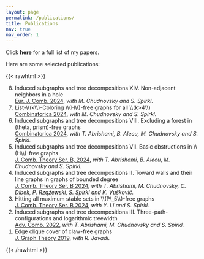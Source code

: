 ```yaml
---
layout: page
permalink: /publications/
title: Publications
nav: true
nav_order: 1
---
```


Click **<a href="{{ 'Publications.pdf' | prepend: 'assets/pdf/' | relative_url}}" target="_blank" rel="noopener noreferrer">here</a>** for a full list of my papers.

Here are some selected publications:

{{< rawhtml >}}
<ol reversed>
 
  <li> Induced subgraphs and tree decompositions XIV. Non-adjacent neighbors in a hole <br/>
  <a href='https://www.sciencedirect.com/science/article/pii/S0195669824001598'>Eur. J. Comb. 2024</a>, <i> with M. Chudnovsky and S. Spirkl.</i></li>
    
  <li> List-\\(k\\)-Coloring \\(H\\)-free graphs for all \\(k>4\\)<br/>
  <a href='https://link.springer.com/article/10.1007/s00493-024-00106-2'>Combinatorica 2024</a>, <i> with M. Chudnovsky and S. Spirkl.</i></li>

 <li> Induced subgraphs and tree decompositions VIII. Excluding a forest in (theta, prism)-free graphs <br/>
<a href='https://link.springer.com/article/10.1007/s00493-024-00097-0'>Combinatorica 2024</a>, <i> with T. Abrishami, B. Alecu, M. Chudnovsky and S. Spirkl.</i></li>

<li> Induced subgraphs and tree decompositions VII. Basic obstructions in \\(H\\)-free graphs <br/>
<a href='https://www.sciencedirect.com/science/article/pii/S0095895623000904'>J. Comb. Theory Ser. B, 2024</a>, <i> with T. Abrishami, B. Alecu, M. Chudnovsky and S. Spirkl.</i></li>

<li> Induced subgraphs and tree decompositions II. Toward walls and their line graphs in graphs of bounded degree <br/>
<a href='https://www.sciencedirect.com/science/article/pii/S0095895623000862?dgcid=author'>J. Comb. Theory Ser. B 2024</a>, <i> with T. Abrishami, M. Chudnovsky, C. Dibek, P. Rzążewski, S. Spirkl and K. Vušković.</i></li>

<li> Hitting all maximum stable sets in \\(P\_5\\)-free graphs <br/>
<a href='https://www.sciencedirect.com/science/article/pii/S0095895623000990?dgcid=author'>J. Comb. Theory Ser. B 2024</a>, <i> with Y. Li and S. Spirkl.</i></li>

<li> Induced subgraphs and tree decompositions III. Three-path-configurations and logarithmic treewidth <br/>
<a href='https://www.advancesincombinatorics.com/article/38089-induced-subgraphs-and-tree-decompositions-iii-three-path-configurations-and-logarithmic-treewidth'>Adv. Comb. 2022</a>, <i> with T. Abrishami, M. Chudnovsky and S. Spirkl.</i></li>

<li> Edge clique cover of claw-free graphs <br/>
<a href='https://onlinelibrary.wiley.com/doi/10.1002/jgt.22403'>J. Graph Theory 2019</a>, <i> with R. Javadi.</i></li>



    
</ol>
{{< /rawhtml >}}
